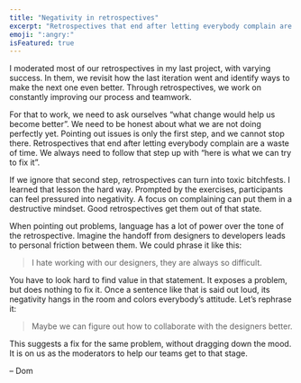 ```yaml
---
title: "Negativity in retrospectives"
excerpt: "Retrospectives that end after letting everybody complain are a waste of time."
emoji: ":angry:"
isFeatured: true
---
```

I moderated most of our retrospectives in my last project, with varying success. In them, we revisit how the last iteration went and identify ways to make the next one even better. Through retrospectives, we work on constantly improving our process and teamwork.

For that to work, we need to ask ourselves “what change would help us become better”. We need to be honest about what we are not doing perfectly yet. Pointing out issues is only the first step, and we cannot stop there. Retrospectives that end after letting everybody complain are a waste of time. We always need to follow that step up with “here is what we can try to fix it”.

If we ignore that second step, retrospectives can turn into toxic bitchfests. I learned that lesson the hard way. Prompted by the exercises, participants can feel pressured into negativity. A focus on complaining can put them in a destructive mindset. Good retrospectives get them out of that state.

When pointing out problems, language has a lot of power over the tone of the retrospective. Imagine the handoff from designers to developers leads to personal friction between them. We could phrase it like this:

> I hate working with our designers, they are always so difficult.

You have to look hard to find value in that statement. It exposes a problem, but does nothing to fix it. Once a sentence like that is said out loud, its negativity hangs in the room and colors everybody’s attitude. Let’s rephrase it:

> Maybe we can figure out how to collaborate with the designers better.

This suggests a fix for the same problem, without dragging down the mood. It is on us as the moderators to help our teams get to that stage.

– Dom
